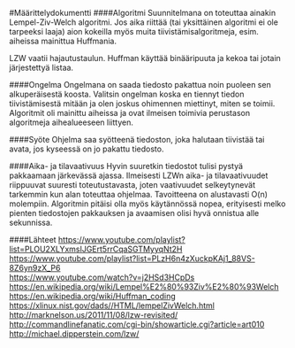#Määrittelydokumentti
####Algoritmi
Suunnitelmana on toteuttaa ainakin Lempel-Ziv-Welch algoritmi. Jos aika riittää (tai yksittäinen algoritmi ei ole tarpeeksi laaja) aion kokeilla myös muita tiivistämisalgoritmeja, esim. aiheissa mainittua Huffmania.

LZW vaatii hajautustaulun. Huffman käyttää binääripuuta ja kekoa tai jotain järjestettyä listaa.

####Ongelma
Ongelmana on saada tiedosto pakattua noin puoleen sen alkuperäisestä koosta. Valitsin ongelman koska en tiennyt tiedon tiivistämisestä mitään ja olen joskus ohimennen miettinyt, miten se toimii. Algoritmit oli mainittu aiheissa ja ovat ilmeisen toimivia perustason algoritmeja aihealueeseen liittyen.

####Syöte
Ohjelma saa syötteenä tiedoston, joka halutaan tiivistää tai avata, jos kyseessä on jo pakattu tiedosto.

####Aika- ja tilavaativuus
Hyvin suuretkin tiedostot tulisi pystyä pakkaamaan järkevässä ajassa. Ilmeisesti LZWn aika- ja tilavaativuudet riippuuvat suuresti toteutustavasta, joten vaativuudet selkeytynevät tarkemmin kun alan toteuttaa ohjelmaa. Tavoitteena on alustavasti O(n) molempiin. Algoritmin pitäisi olla myös käytännössä nopea, erityisesti melko pienten tiedostojen pakkauksen ja avaamisen olisi hyvä onnistua alle sekunnissa.

####Lähteet
https://www.youtube.com/playlist?list=PLOU2XLYxmsIJGErt5rrCqaSGTMyyqNt2H  
https://www.youtube.com/playlist?list=PLzH6n4zXuckpKAj1_88VS-8Z6yn9zX_P6  
https://www.youtube.com/watch?v=j2HSd3HCpDs  
https://en.wikipedia.org/wiki/Lempel%E2%80%93Ziv%E2%80%93Welch  
https://en.wikipedia.org/wiki/Huffman_coding
https://xlinux.nist.gov/dads//HTML/lempelZivWelch.html  
http://marknelson.us/2011/11/08/lzw-revisited/  
http://commandlinefanatic.com/cgi-bin/showarticle.cgi?article=art010  
http://michael.dipperstein.com/lzw/  